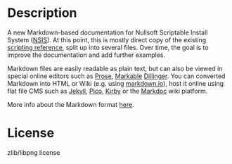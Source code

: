 # Description

A new Markdown-based documentation for Nullsoft Scriptable Install System ([NSIS](http://nsis.sourceforge.net)). At this point, this is mostly direct copy of the existing [scripting reference](http://nsis.sourceforge.net/Docs/Chapter4.html#), split up into several files. Over time, the goal is to improve the documentation and add further examples.

Markdown files are easily readable as plain text, but can also be viewed in special online editors such as [Prose](http://prose.io/#NSIS-Handbook/Documentation), [Markable](http://markable.in/) [Dillinger](http://dillinger.io/). You can converted Markdown into HTML or Wiki (e.g. using [markdown.io](markdown.io)), host it online using flat file CMS such as [Jekyll](http://jekyllrb.com/), [Pico](http://pico.dev7studios.com/), [Kirby](http://getkirby.com/) or the [Markdoc](http://markdoc.org) wiki platform.

More info about the Markdown format [here](http://daringfireball.net/projects/markdown/).

# License

zlib/libpng license